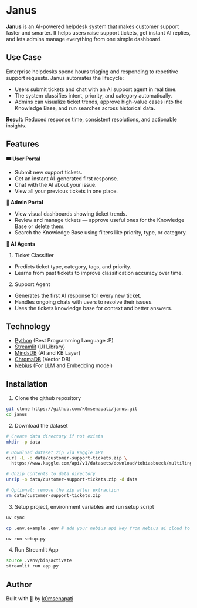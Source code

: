 # Janus

**Janus** is an AI-powered helpdesk system that makes customer support faster and smarter. It helps users raise support tickets, get instant AI replies, and lets admins manage everything from one simple dashboard.

## Use Case

Enterprise helpdesks spend hours triaging and responding to repetitive support requests.
Janus automates the lifecycle:

- Users submit tickets and chat with an AI support agent in real time.
- The system classifies intent, priority, and category automatically.
- Admins can visualize ticket trends, approve high-value cases into the Knowledge Base, and run searches across historical data.

**Result:** Reduced response time, consistent resolutions, and actionable insights.

## Features

**🎟️ User Portal**

- Submit new support tickets.
- Get an instant AI-generated first response.
- Chat with the AI about your issue.
- View all your previous tickets in one place.

**🧠 Admin Portal**

- View visual dashboards showing ticket trends.
- Review and manage tickets — approve useful ones for the Knowledge Base or delete them.
- Search the Knowledge Base using filters like priority, type, or category.

**🤖 AI Agents**

1. Ticket Classifier

- Predicts ticket type, category, tags, and priority.
- Learns from past tickets to improve classification accuracy over time.

2. Support Agent

- Generates the first AI response for every new ticket.
- Handles ongoing chats with users to resolve their issues.
- Uses the tickets knowledge base for context and better answers.

## Technology

- [Python](https://www.python.org/) (Best Programming Language :P)
- [Streamlit](https://streamlit.io/) (UI Library)
- [MindsDB](https://mindsdb.com/) (AI and KB Layer)
- [ChromaDB](https://www.trychroma.com/) (Vector DB)
- [Nebius](https://nebius.com/) (For LLM and Embedding model)

## Installation

1. Clone the github repository

```bash
git clone https://github.com/k0msenapati/janus.git
cd janus
```

2. Download the dataset

```bash
# Create data directory if not exists
mkdir -p data

# Download dataset zip via Kaggle API
curl -L -o data/customer-support-tickets.zip \
  https://www.kaggle.com/api/v1/datasets/download/tobiasbueck/multilingual-customer-support-tickets

# Unzip contents to data directory
unzip -o data/customer-support-tickets.zip -d data

# Optional: remove the zip after extraction
rm data/customer-support-tickets.zip
```

3. Setup project, environment variables and run setup script

```bash
uv sync

cp .env.example .env # add your nebius api key from nebius ai cloud to NEBIUS_API_KEY var

uv run setup.py
```

4. Run Streamlit App

```bash
source .venv/bin/activate
streamlit run app.py
```

## Author

Built with 💖 by [k0msenapati](https://github.com/k0msenapati)
